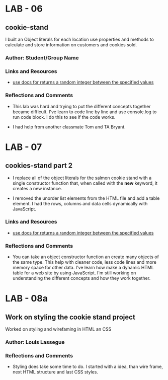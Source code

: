 # LAB - 06

## cookie-stand

I built an Object literals for each location use properties and methods to calculate and store information on customers and cookies sold.

### Author: Student/Group Name

### Links and Resources

* [use docs for returns a random integer between the specified values](https://developer.mozilla.org/en-US/docs/Web/JavaScript/Reference/Global_Objects/Math/random) 

### Reflections and Comments

* This lab was hard and trying to put the different concepts together became difficult. I've learn to code line by line and use console.log to run code block. I do this to see if the code works.

* I had help from another classmate Tom and TA Bryant. 

# LAB - 07

## cookies-stand part 2

* I replace all of the object literals for the salmon cookie stand with a single constructor function that, when called with the **new** keyword, it creates a new instance.

* I removed the unorder list elements from the HTML file and add a table element. I had the rows, columns and data cells dynamically with JavaScript.

### Links and Resources

* [use docs for returns a random integer between the specified values](https://developer.mozilla.org/en-US/docs/Web/JavaScript/Reference/Global_Objects/Math/random)

### Reflections and Comments

* You can take an object constructor function an create many objects of the same type. This help with cleaner code, less code lines and more memory space for other data.  I've learn how make a dynamic HTML table for a web site by using JavaScript. I'm still working on understanding the different concepts and how they work together. 

# LAB - 08a

## Work on styling the cookie stand project

Worked on styling and wirefaming in HTML an CSS

### Author: Louis Lassegue


### Reflections and Comments
* Styling does take some time to do. I started with a idea, than wire frame, next HTML structure and last CSS styles.